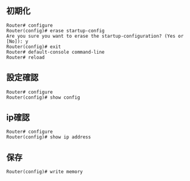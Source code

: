 ## 初期化
```
Router# configure
Router(config)# erase startup-config
Are you sure you want to erase the startup-configuration? (Yes or [No]): y
Router(config)# exit
Router# default-console command-line
Router# reload
```

## 設定確認
```
Router# configure
Router(config)# show config
```

## ip確認
```
Router# configure
Router(config)# show ip address
```


## 保存
```
Router(config)# write memory
```